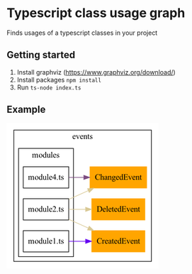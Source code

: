 # Typescript class usage graph
Finds usages of a typescript classes in your project

## Getting started
1. Install graphviz (https://www.graphviz.org/download/)
2. Install packages `npm install`
3. Run `ts-node index.ts`

## Example
![Example](events.png)

